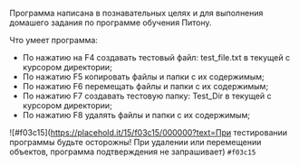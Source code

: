 Программа написана в познавательных целях и для выполнения домашего задания по программе обучения Питону.

Что умеет программа:
  - По нажатию на F4 cоздавать тестовый файл: test_file.txt в текущей с курсором директории;
  - По нажатию F5 копировать файлы и папки с их содержимым;
  - По нажатию F6 перемещать файлы и папки с их содержимым;
  - По нажатию F7 создавать тестовую папку: Test_Dir в текущей с курсором директории;
  - По нажатию F8 удалять файлы и папки с их содержимым;

![#f03c15](https://placehold.it/15/f03c15/000000?text=При тестировании программы будьте осторожны! При удалении или перемещении объектов, программа подтверждения не запрашивает) `#f03c15`
